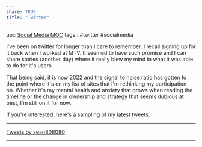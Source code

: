```yaml
---
share: TRUE
title: "Twitter"
---
```

up:: [Social Media MOC](Social%20Media%20MOC)
tags:: #twitter #socialmedia


I've been on twitter for longer than I care to remember. I recall signing up for it back when I worked at MTV.  It seemed to have such promise and I can share stories (another day) where it really blew my mind in what it was able to do for it's users.

That being said, it is now 2022 and the signal to noise ratio has gotten to the point where it's on my list of sites that I'm rethinking my participation on.  Whether it's my mental health and anxiety that grows when reading the timeline or the change in ownership and strategy that seems dubious at best, I'm still on it for now.   

If you're interested, here's a sampling of my latest tweets.  

---
<a class="twitter-timeline" href="https://twitter.com/sean808080?ref_src=twsrc%5Etfw">Tweets by sean808080</a> <script async src="https://platform.twitter.com/widgets.js" charset="utf-8"></script>

---
